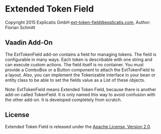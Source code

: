 # Extended Token Field

Copyright 2015 Explicatis GmbH <ext-token-field@explicatis.com>, Author: Florian Schmitt


## Vaadin Add-On

The ExtTokenField add-on contains a field for managing tokens. The field is configurable in many ways. Each token is describable with one string and can execute custom actions. The field itself is no container. You must provide a ComboBox or a Button component to attach the ExtTokenField to a layout. Also, you can implement the Tokenizable interface in your bean or entity class to be able to set the fields value as a List of these objects.

Note: ExtTokenField means Extended Token Field, because there is another add-on called TokenField. It is only named this way to avoid confusion with the other add-on. It is developed completely from scratch.


## License

Extended Token Field is released under the [Apache License, Version 2.0](http://www.apache.org/licenses/LICENSE-2.0).
